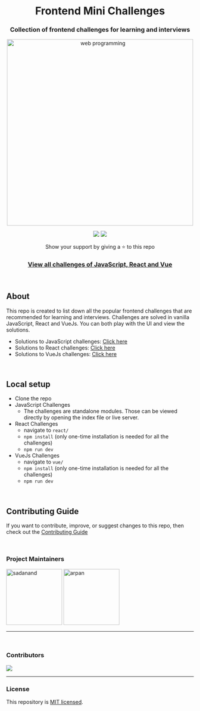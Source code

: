 <div align="center">
  <h1>Frontend Mini Challenges</h1>
  <h3>Collection of frontend challenges for learning and interviews</h3>
  <a href="https://sadanandpai.github.io/frontend-mini-challenges/"><img src="https://github.com/sadanandpai/fmc/raw/main/shared/assets/cover.png" alt="web programming" width="500px" /></a>

[![](https://img.shields.io/github/stars/sadanandpai/frontend-mini-challenges?style=for-the-badge)](#stars)
[![](https://img.shields.io/github/forks/sadanandpai/frontend-mini-challenges?style=for-the-badge)](#forks)

  <p>Show your support by giving a ⭐ to this repo</p>

  <h3>
    <a href="https://sadanandpai.github.io/frontend-mini-challenges/">View all challenges of JavaScript, React and Vue</a>
  </h3>
</div>

<br/>

## About

This repo is created to list down all the popular frontend challenges that are recommended for learning and interviews. Challenges are solved in vanilla JavaScript, React and VueJs. You can both play with the UI and view the solutions.

- Solutions to JavaScript challenges: [Click here](https://github.com/sadanandpai/frontend-mini-challenges/tree/main/native/machine-coding)
- Solutions to React challenges: [Click here](https://github.com/sadanandpai/frontend-mini-challenges/tree/main/react/src/machine-coding)
- Solutions to VueJs challenges: [Click here](https://github.com/sadanandpai/frontend-mini-challenges/tree/main/vue/src/machine-coding)

<br/>

## Local setup

- Clone the repo
- JavaScript Challenges
  - The challenges are standalone modules. Those can be viewed directly by opening the index file or live server.
- React Challenges
  - navigate to `react/`
  - `npm install` (only one-time installation is needed for all the challenges)
  - `npm run dev`
- VueJs Challenges
  - navigate to `vue/`
  - `npm install` (only one-time installation is needed for all the challenges)
  - `npm run dev`

<br/>

## Contributing Guide

If you want to contribute, improve, or suggest changes to this repo, then check out the [Contributing Guide](https://github.com/sadanandpai/frontend-mini-challenges/blob/main/CONTRIBUTING.md)

<br/>

### Project Maintainers

<a href="https://github.com/sadanandpai"><img src="https://avatars.githubusercontent.com/u/12962887" alt="sadanand" height="150px" /></a>
<a href="https://github.com/arpansaha13"><img src="https://avatars.githubusercontent.com/u/82361490" alt="arpan" height="150px" /></a>

---

<br/>

### Contributors

<a href="https://github.com/sadanandpai/frontend-mini-challenges/graphs/contributors">
  <img src="https://contrib.rocks/image?repo=sadanandpai/frontend-mini-challenges" />
</a>

---

### License

This repository is [MIT licensed](./LICENSE).
